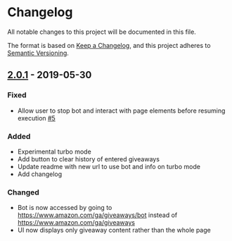 # Changelog
All notable changes to this project will be documented in this file.

The format is based on [Keep a Changelog](https://keepachangelog.com/en/1.0.0/),
and this project adheres to [Semantic Versioning](https://semver.org/spec/v2.0.0.html).

## [2.0.1] - 2019-05-30

### Fixed
- Allow user to stop bot and interact with page elements before resuming execution [#5](https://github.com/TyGooch/amazon-giveaway-bot/issues/5)

### Added
- Experimental turbo mode
- Add button to clear history of entered giveaways
- Update readme with new url to use bot and info on turbo mode
- Add changelog

### Changed
- Bot is now accessed by going to https://www.amazon.com/ga/giveaways/bot instead of https://www.amazon.com/ga/giveaways
- UI now displays only giveaway content rather than the whole page


[2.0.1]: https://github.com/tygooch/amazon-giveaway-bot/releases/tag/v2.0.1
